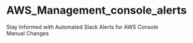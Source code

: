 # AWS_Management_console_alerts
Stay Informed with Automated Slack Alerts for AWS Console Manual Changes
